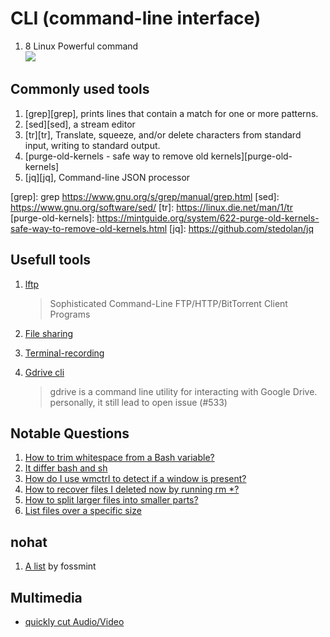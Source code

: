 # CLI (command-line interface)

1. 8 Linux Powerful command<br>
[![](https://img.youtube.com/vi/Zuwa8zlfXSY/0.jpg)](https://www.youtube.com/watch?v=Zuwa8zlfXSY)

## Commonly used tools
1. [grep][grep], prints lines that contain a match for one or more patterns.
1. [sed][sed], a stream editor
1. [tr][tr], Translate, squeeze, and/or delete characters from standard input, writing to standard output.
1. [purge-old-kernels - safe way to remove old kernels][purge-old-kernels]
1. [jq][jq], Command-line JSON processor

[grep]: grep https://www.gnu.org/s/grep/manual/grep.html
[sed]: https://www.gnu.org/software/sed/
[tr]: https://linux.die.net/man/1/tr
[purge-old-kernels]: https://mintguide.org/system/622-purge-old-kernels-safe-way-to-remove-old-kernels.html
[jq]: https://github.com/stedolan/jq

## Usefull tools
1. [lftp][lftp]
   > Sophisticated Command-Line FTP/HTTP/BitTorrent Client Programs

1. [File sharing][file-sharing-cli]
1. [Terminal-recording][terminal-recording]
1. [Gdrive cli][gdrive-cli]
   > gdrive is a command line utility for interacting with Google Drive.
   personally, it still lead to open issue (#533)

[lftp]: https://community.linuxmint.com/software/view/lftp
[file-sharing-cli]: https://www.tecmint.com/file-sharing-from-linux-commandline/
[terminal-recording]: https://www.tecmint.com/showterm-io-a-terminalshell-recording-upload-and-share-tool-for-linux/
[gdrive-cli]: https://github.com/gdrive-org/gdrive

## Notable Questions
1. [How to trim whitespace from a Bash variable?][so1]
1. [It differ bash and sh][so2]
1. [How do I use wmctrl to detect if a window is present?][askubuntu1]
1. [How to recover files I deleted now by running rm *?][unixqa1]
1. [How to split larger files into smaller parts?][split-and-join]
1. [List files over a specific size][list-over-s-size]

[so1]: https://stackoverflow.com/questions/369758/how-to-trim-whitespace-from-a-bash-variable?answertab=votes#tab-top
[so2]: https://stackoverflow.com/a/2462357/2368696
[askubuntu1]: https://stackoverflow.com/a/2462357/2368696
[unixqa1]: https://unix.stackexchange.com/questions/101237/how-to-recover-files-i-deleted-now-by-running-rm
[split-and-join]: https://askubuntu.com/questions/54579/how-to-split-larger-files-into-smaller-parts
[list-over-s-size]: https://stackoverflow.com/a/38294145/2368696

## nohat
1. [A list][list1] by fossmint

[list1]: https://www.fossmint.com/kali-linux-hacking-and-penetration-tools/

## Multimedia
 - [quickly cut Audio/Video][use-ffmpeg]

[use-ffmpeg]: https://askubuntu.com/a/56044/509163
